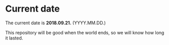 # Current date

The current date is **2018.09.21.** (YYYY.MM.DD.)

This repository will be good when the world ends, so we will know how long it lasted.